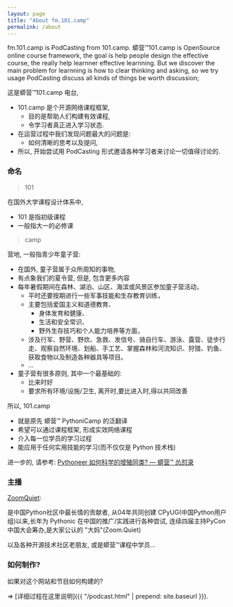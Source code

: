```yaml
---
layout: page
title: "About fm.101.camp"
permalink: /about
---
```


fm.101.camp is PodCasting from 101.camp. 蟒营™101.camp is OpenSource online course framework, the goal is help people design the effective course, the really help learnner effective learnning. But we discover the main problem for learnning is how to clear thinking and asking, so we try usage PodCasting discuss all kinds of things be worth discussion;

这是蟒营™101.camp 电台, 

- 101.camp 是个开源网络课程框架, 
    + 目的是帮助人们构建有效课程, 
    + 令学习者真正进入学习状态. 
- 在运营过程中我们发现问题最大的问题是: 
    + 如何清晰的思考以及提问, 
- 所以, 开始尝试用 PodCasting 形式邀请各种学习者来讨论一切值得讨论的.

### 命名

> 101

在国外大学课程设计体系中, 

- 101 是指初级课程
- 一般指大一的必修课

> camp

营地, 一般指青少年童子营:

- 在国外, 童子营属于众所周知的事物, 
- 有点象我们的夏令营, 但是, 包含更多内容
- 每年暑假期间在森林、湖泊、山区、海滨或风景区参加童子营活动，
    + 平时还要按期进行一些军事技能和生存教育训练，
    + 主要包括爱国主义和道德教育、
        * 身体发育和健康、
        * 生活和安全常识、
        * 野外生存技巧和个人能力培养等方面，
    + 涉及行军、野营、野炊、急救、发信号、骑自行车、游泳、露营、徒步行走、观察自然环境、划船、手工艺、掌握森林和河流知识、狩猎、钓鱼、获取食物以及制造各种器具等项目。
    + ...
- 童子营有很多原则, 其中一个最基础的:
    + 比来时好
    + 要求所有环境/设施/卫生, 离开时,要比进入时,得以共同改善


所以, 101.camp 

- 就是原先 蟒营™ PythoniCamp 的泛翻译
- 希望可以通过课程框架, 形成实效网络课程
- 介入每一位学员的学习过程
- 能应用于任何实用技能的学习(而不仅仅是 Python 技术栈)

进一步的, 请参考: [Pythoneer 如何科学的增殖同类? — 蟒营™ 怂怼录](https://blog.101.camp/NC/181012-preNC-pythoneer-growthup/)



### 主播

[ZoomQuiet](https://zoomquiet.io/):

 是中国Python社区中最长情的贡献者, 从04年共同创建 CPyUG(中国Python用户组)以来,长年为 Pythonic 在中国的推广/实践进行各种尝试, 连续四届主持PyCon中国大会筹办,是大家公认的 "大妈"(Zoom.Quiet)


以及各种开源技术社区老朋友, 或是蟒营™课程中学员...


### 如何制作?

如果对这个网站和节目如何构建的?

=> [详细过程在这里说明]({{ "/podcast.html" | prepend: site.baseurl }}).

